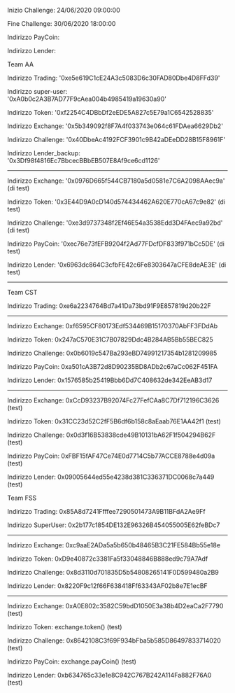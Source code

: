 Inizio Challenge: 24/06/2020 09:00:00

Fine Challenge: 30/06/2020 18:00:00


Indirizzo PayCoin:

Indirizzo Lender:



Team AA

Indirizzo Trading: '0xe5e619C1cE24A3c5083D6c30FAD80Dbe4D8FFd39'

Indirizzo super-user: '0xA0b0c2A3B7AD77F9cAea004b4985419a19630a90'

Indirizzo Token: '0xf2254C4DBbDf2eEDE5A827c5E79a1C6542528835'

Indirizzo Exchange: '0x5b349092f8F7A4f033743e064c61FDAea6629Db2' 

Indirizzo Challenge: '0x40DbeAc4192FCF3901c9B42aDEeDD28B15F8961F'

Indirizzo Lender_backup: '0x3Df98f4816Ec7BbcecBBbEB507E8Af9ce6cd1126'

****************************************************************************
Indirizzo Exchange: '0x0976D665f544CB7180a5d0581e7C6A2098AAec9a' (di test)

Indirizzo Token: '0x3E44D9A0cD140d574434462A620E770cA67c9e82' (di test)

Indirizzo Challenge: '0xe3d9737348f2Ef46E54a3538Edd3D4FAec9a92bd' (di test)

Indirizzo PayCoin: '0xec76e73fEFB9204f2Ad77FDcfDF833f971bCc5DE' (di test)

Indirizzo Lender: '0x6963dc864C3cfbFE42c6Fe8303647aCFE8deAE3E' (di test)
****************************************************************************


Team CST

Indirizzo Trading: 0xe6a2234764Bd7a41Da73bd91F9E857819d20b22F

****************************************************************************
Indirizzo Exchange: 0xf6595CF80173Edf534469B15170370AbFF3FDdAb

Indirizzo Token:    0x247aC570E31C7B07829Ddc4B284AB5Bb55BEC825

Indirizzo Challenge:  0x0b6019c547Ba293eBD74991217354b1281209985

Indirizzo PayCoin:  0xa501cA3B72d8D90235BD8ADb2c67aCc062F451FA

Indirizzo Lender:   0x1576585b25419Bbb6Dd7C408632de342EeAB3d17
****************************************************************************
Indirizzo Exchange: 0xCcD93237B92074Fc27FefCAa8C7Df712196C3626      (test)

Indirizzo Token: 0x31CC23d52C2fF5B6df6b158c8aEaab76E1AA42f1         (test)

Indirizzo Challenge: 0x0d3f16B53838cde49B10131bA62F1f504294B62F     (test)

Indirizzo PayCoin: 0xFBF15fAF47Ce74E0d7714C5b77ACCE8788e4d09a       (test)

Indirizzo Lender: 0x09005644ed55e4238d381C336371DC0068c7a449        (test)


Team FSS

Indirizzo Trading: 0x85A8d7241Ffffee7290501473A9B11BFdA2Ae9Ff

Indirizzo SuperUser: 0x2b177c1854DE132E96326B454055005E62feBDc7

****************************************************************************
Indirizzo Exchange: 0xc9aaE2ADa5a5b650b48465B3C21FE584Bb55e18e

Indirizzo Token: 0xD9e40872c3381Fa5f33048846B888ed9c79A7Adf

Indirizzo Challenge: 0x8d3110d701835D5b54808265141F0D599480a2B9

Indirizzo Lender: 0x8220F9c12f66F638418Ff63343AF02b8e7E1ecBF
****************************************************************************

Indirizzo Exchange: 0xA0E802c3582C59bdD1050E3a38b4D2eaCa2F7790 (test)

Indirizzo Token: exchange.token() (test)

Indirizzo Challenge: 0x8642108C3f69F934bFba5b585D86497833714020 (test)

Indirizzo PayCoin: exchange.payCoin() (test)

Indirizzo Lender: 0xb634765c33e1e8C942C767B242A114Fa882F76A0 (test)

